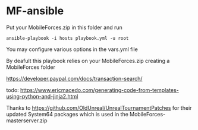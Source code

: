# MF-ansible

Put your MobileForces.zip in this folder and run
```
ansible-playbook -i hosts playbook.yml -u root
```
You may configure various options in the vars.yml file

By deafult this playbook relies on your MobileForces.zip creating a MobileForces folder

https://developer.paypal.com/docs/transaction-search/

todo: https://www.ericmacedo.com/generating-code-from-templates-using-python-and-jinja2.html

Thanks to https://github.com/OldUnreal/UnrealTournamentPatches for their updated System64 packages which is used in the MobileForces-masterserver.zip